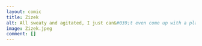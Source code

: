 ```yaml
---
layout: comic
title: Zizek
alt: All sweaty and agitated, I just can&#039;t even come up with a plausible hypothesis.
image: Zizek.jpeg
comment: []
---
```

